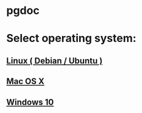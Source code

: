 
# pgdoc

# Select operating system:

## [Linux ( Debian / Ubuntu )][linux]

## [Mac OS X][osx]

## [Windows 10][win]

[linux]: INSTALL_LINUX.md
[osx]: INSTALL_OS_X.md
[win]: INSTALL_WINDOWS_10.md
